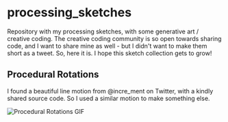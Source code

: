# processing_sketches
Repository with my processing sketches, with some generative art / creative coding. The creative coding community is so open towards sharing code, and I want to share mine as well - but I didn't want to make them short as a tweet. So, here it is. I hope this sketch collection gets to grow!

## Procedural Rotations

I found a beautiful line motion from @incre_ment on Twitter, with a kindly shared source code. So I used a similar motion to make something else.

![Procedural Rotations GIF](https://github.com/tiagoft/processing_sketches/blob/main/procedural_rotations.gif?raw=true)

